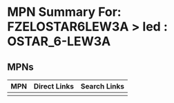 



# MPN Summary For: FZELOSTAR6LEW3A > led : OSTAR_6-LEW3A

## MPNs
  

|MPN|Direct Links|Search Links|
| :--- | :--- | :--- |
||||
